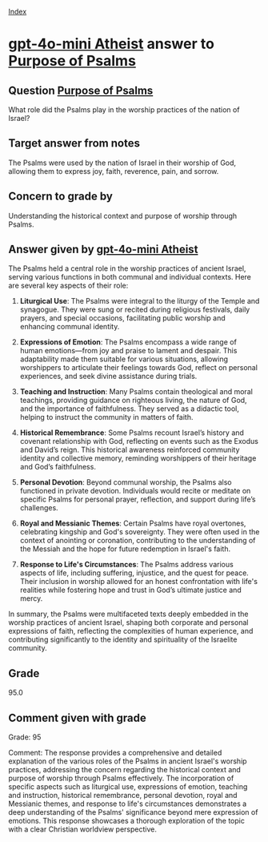 
[Index](../../index.md)
# [gpt-4o-mini Atheist](../../answering_models/gpt-4o-mini_Atheist.md) answer to [Purpose of Psalms](../../questions/Purpose_of_Psalms.md)

## Question [Purpose of Psalms](../../questions/Purpose_of_Psalms.md)
What role did the Psalms play in the worship practices of the nation of Israel?

## Target answer from notes
The Psalms were used by the nation of Israel in their worship of God, allowing them to express joy, faith, reverence, pain, and sorrow.

## Concern to grade by
Understanding the historical context and purpose of worship through Psalms.

## Answer given by [gpt-4o-mini Atheist](../../answering_models/gpt-4o-mini_Atheist.md)
The Psalms held a central role in the worship practices of ancient Israel, serving various functions in both communal and individual contexts. Here are several key aspects of their role:

1. **Liturgical Use**: The Psalms were integral to the liturgy of the Temple and synagogue. They were sung or recited during religious festivals, daily prayers, and special occasions, facilitating public worship and enhancing communal identity.

2. **Expressions of Emotion**: The Psalms encompass a wide range of human emotions—from joy and praise to lament and despair. This adaptability made them suitable for various situations, allowing worshippers to articulate their feelings towards God, reflect on personal experiences, and seek divine assistance during trials.

3. **Teaching and Instruction**: Many Psalms contain theological and moral teachings, providing guidance on righteous living, the nature of God, and the importance of faithfulness. They served as a didactic tool, helping to instruct the community in matters of faith.

4. **Historical Remembrance**: Some Psalms recount Israel’s history and covenant relationship with God, reflecting on events such as the Exodus and David’s reign. This historical awareness reinforced community identity and collective memory, reminding worshippers of their heritage and God’s faithfulness.

5. **Personal Devotion**: Beyond communal worship, the Psalms also functioned in private devotion. Individuals would recite or meditate on specific Psalms for personal prayer, reflection, and support during life’s challenges.

6. **Royal and Messianic Themes**: Certain Psalms have royal overtones, celebrating kingship and God's sovereignty. They were often used in the context of anointing or coronation, contributing to the understanding of the Messiah and the hope for future redemption in Israel's faith.

7. **Response to Life's Circumstances**: The Psalms address various aspects of life, including suffering, injustice, and the quest for peace. Their inclusion in worship allowed for an honest confrontation with life's realities while fostering hope and trust in God’s ultimate justice and mercy.

In summary, the Psalms were multifaceted texts deeply embedded in the worship practices of ancient Israel, shaping both corporate and personal expressions of faith, reflecting the complexities of human experience, and contributing significantly to the identity and spirituality of the Israelite community.

## Grade
95.0

## Comment given with grade
Grade: 95

Comment: The response provides a comprehensive and detailed explanation of the various roles of the Psalms in ancient Israel's worship practices, addressing the concern regarding the historical context and purpose of worship through Psalms effectively. The incorporation of specific aspects such as liturgical use, expressions of emotion, teaching and instruction, historical remembrance, personal devotion, royal and Messianic themes, and response to life's circumstances demonstrates a deep understanding of the Psalms' significance beyond mere expression of emotions. This response showcases a thorough exploration of the topic with a clear Christian worldview perspective.
